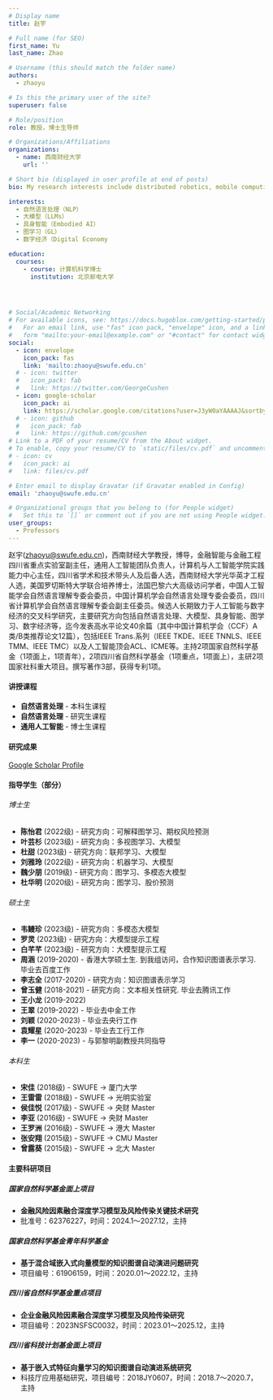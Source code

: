 ```yaml
---
# Display name
title: 赵宇

# Full name (for SEO)
first_name: Yu
last_name: Zhao

# Username (this should match the folder name)
authors:
  - zhaoyu

# Is this the primary user of the site?
superuser: false

# Role/position
role: 教授，博士生导师

# Organizations/Affiliations
organizations:
  - name: 西南财经大学
    url: ''

# Short bio (displayed in user profile at end of posts)
bio: My research interests include distributed robotics, mobile computing and programmable matter.

interests:
  - 自然语言处理（NLP）
  - 大模型（LLMs）
  - 具身智能（Embodied AI）
  - 图学习（GL）
  - 数字经济（Digital Economy

education:
  courses:
    - course: 计算机科学博士
      institution: 北京邮电大学




# Social/Academic Networking
# For available icons, see: https://docs.hugoblox.com/getting-started/page-builder/#icons
#   For an email link, use "fas" icon pack, "envelope" icon, and a link in the
#   form "mailto:your-email@example.com" or "#contact" for contact widget.
social:
  - icon: envelope
    icon_pack: fas
    link: 'mailto:zhaoyu@swufe.edu.cn'
  # - icon: twitter
  #   icon_pack: fab
  #   link: https://twitter.com/GeorgeCushen
  - icon: google-scholar
    icon_pack: ai
    link: https://scholar.google.com/citations?user=J3yW0aYAAAAJ&sortby=pubdate
  # - icon: github
  #   icon_pack: fab
  #   link: https://github.com/gcushen
# Link to a PDF of your resume/CV from the About widget.
# To enable, copy your resume/CV to `static/files/cv.pdf` and uncomment the lines below.
# - icon: cv
#   icon_pack: ai
#   link: files/cv.pdf

# Enter email to display Gravatar (if Gravatar enabled in Config)
email: 'zhaoyu@swufe.edu.cn'

# Organizational groups that you belong to (for People widget)
#   Set this to `[]` or comment out if you are not using People widget.
user_groups:
  - Professors
---
```


赵宇(zhaoyu@swufe.edu.cn)，西南财经大学教授，博导，金融智能与金融工程四川省重点实验室副主任，通用人工智能团队负责人，计算机与人工智能学院实践能力中心主任，四川省学术和技术带头人及后备人选，西南财经大学光华英才工程人选，美国罗切斯特大学联合培养博士，法国巴黎六大高级访问学者，中国人工智能学会自然语言理解专委会委员，中国计算机学会自然语言处理专委会委员，四川省计算机学会自然语言理解专委会副主任委员。候选人长期致力于人工智能与数字经济的交叉科学研究，主要研究方向包括自然语言处理、大模型、具身智能、图学习、数字经济等，迄今发表高水平论文40余篇（其中中国计算机学会（CCF）A类/B类推荐论文12篇），包括IEEE Trans.系列（IEEE TKDE、IEEE TNNLS、IEEE TMM、IEEE TMC）以及人工智能顶会ACL、ICME等。主持2项国家自然科学基金（1项面上，1项青年），2项四川省自然科学基金（1项重点，1项面上），主研2项国家社科重大项目。撰写著作3部，获得专利1项。


<!-- ## 职业经历
- **2018-至今** 西南财经大学 教授、博导
  * 金融智能与金融工程四川省重点实验室副主任
  * 通用人工智能团队负责人
- **2016-2017** 法国巴黎第六大学 访问学者 -->

#### 讲授课程
- **自然语言处理**  - 本科生课程
- **自然语言处理**  - 研究生课程
- **通用人工智能**  - 博士生课程

#### 研究成果
[Google Scholar Profile](https://scholar.google.com/citations?user=J3yW0aYAAAAJ&sortby=pubdate)


#### 指导学生（部分）


###### 博士生
- **陈怡君** (2022级) - 研究方向：可解释图学习、期权风险预测
- **叶芸杉** (2023级) - 研究方向：多视图学习、大模型
- **杜甜** (2023级) - 研究方向：联邦学习、大模型
- **刘雅玲** (2022级) - 研究方向：机器学习、大模型
- **魏少朋** (2019级) - 研究方向：图学习、多模态大模型
- **杜华明** (2020级) - 研究方向：图学习、股价预测

###### 硕士生
- **韦鳗珍** (2023级) - 研究方向：多模态大模型
- **罗灵** (2023级) - 研究方向：大模型提示工程
- **白芊芊** (2023级) - 研究方向：大模型提示工程
- **周涵** (2019-2020) - 香港大学硕士生. 到我组访问，合作知识图谱表示学习. 毕业去百度工作
- **李志全** (2017-2020) - 研究方向：知识图谱表示学习
- **曾玉健** (2018-2021) - 研究方向：文本相关性研究. 毕业去腾讯工作
- **王小龙** (2019-2022)
- **王翠** (2019-2022) - 毕业去中金工作
- **刘颖** (2020-2023) - 毕业去央行工作
- **袁耀星** (2020-2023) - 毕业去工行工作
- **李一** (2020-2023) - 与郭黎明副教授共同指导

###### 本科生
- **宋佳** (2018级) - SWUFE -> 厦门大学
- **王雷雷** (2018级) - SWUFE -> 光明实验室
- **侯佳悦** (2017级) - SWUFE -> 央财 Master
- **李亚** (2016级) - SWUFE -> 央财 Master
- **王罗洲** (2016级) - SWUFE -> 港大 Master
- **张安翔** (2015级) - SWUFE -> CMU Master
- **曾露葵** (2015级) - SWUFE -> 北大 Master





#### 主要科研项目
##### 国家自然科学基金面上项目
- **金融风险因素融合深度学习模型及风险传染关键技术研究** 
- 批准号：62376227，时间：2024.1～2027.12，主持

##### 国家自然科学基金青年科学基金
- **基于混合域嵌入式向量模型的知识图谱自动演进问题研究** 
- 项目编号：61906159，时间：2020.01～2022.12，主持

##### 四川省自然科学基金重点项目
- **企业金融风险因素融合深度学习模型及风险传染研究** 
- 项目编号：2023NSFSC0032，时间：2023.01～2025.12，主持

##### 四川省科技计划基金面上项目
- **基于嵌入式特征向量学习的知识图谱自动演进系统研究** 
- 科技厅应用基础研究，项目编号：2018JY0607，时间：2018.7～2020.7，主持


